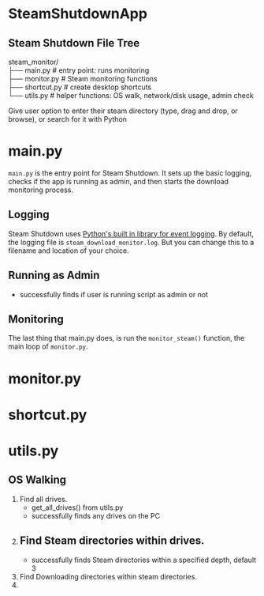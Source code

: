 # SteamShutdownApp

## Steam Shutdown File Tree
steam_monitor/  
├── main.py        # entry point: runs monitoring  
├── monitor.py     # Steam monitoring functions  
├── shortcut.py    # create desktop shortcuts  
└── utils.py       # helper functions: OS walk, network/disk usage, admin check  

Give user option to enter their steam directory (type, drag and drop, or browse), or search for it with Python


# main.py
`main.py` is the entry point for Steam Shutdown. It sets up the basic logging, checks if the app is running as admin, and then starts the download monitoring process.

## Logging
Steam Shutdown uses [Python's built in library for event logging](https://docs.python.org/3/library/logging.html).
By default, the logging file is `steam_download_monitor.log`. But you can change this to a filename and location of your choice.

## Running as Admin

- successfully finds if user is running script as admin or not

## Monitoring
The last thing that main.py does, is run the `monitor_steam()` function, the main loop of `monitor.py`.

# monitor.py


# shortcut.py

# utils.py


## OS Walking
1. Find all drives.
    - get_all_drives() from utils.py
    - successfully finds any drives on the PC
2. Find Steam directories within drives.
    - 
    - successfully finds Steam directories within a specified depth, default 3
3. Find Downloading directories within steam directories.
4. 